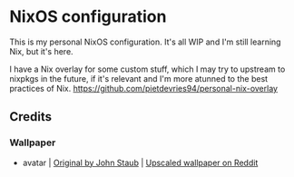 # NixOS configuration

This is my personal NixOS configuration. It's all WIP and I'm still learning Nix, but it's here.

I have a Nix overlay for some custom stuff, which I may try to upstream to nixpkgs in the future, if it's relevant and I'm more atunned to the best practices of Nix.
https://github.com/pietdevries94/personal-nix-overlay

## Credits

### Wallpaper
- avatar | [Original by John Staub](https://twitter.com/seewhatsnext/status/1042073279895224332) | [Upscaled wallpaper on Reddit](https://www.reddit.com/r/WidescreenWallpaper/comments/gh0qjr/appa_and_aang_in_the_south_pole_6480x2777/)